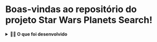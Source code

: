# Boas-vindas ao repositório do projeto Star Wars Planets Search!


<details>
  <summary><strong>👨‍💻 O que foi desenvolvido</strong></summary><br />

  Foi desenvolvido uma lista com filtros de planetas do universo de Star Wars usando **Context API e Hooks** para controlar os estados globais.
</details>

